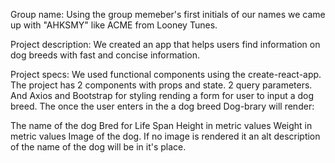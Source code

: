 Group name:
Using the group memeber's first initials of our names we came up with "AHKSMY" like ACME from Looney Tunes.

Project description:
We created an app that helps users find information on dog breeds with fast and concise information.

Project specs:
We used functional components using the create-react-app. 
The project has 2 components with props and state. 2 query parameters.
And Axios and Bootstrap for styling rending a form for user to input a dog breed.
The once the user enters in the a dog breed Dog-brary will render:

The name of the dog
Bred for
Life Span
Height in metric values
Weight in metric values
Image of the dog. If no image is rendered it an alt description of the name of the dog will be in it's place.